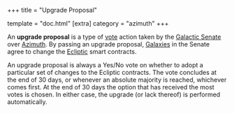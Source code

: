 +++
title = "Upgrade Proposal"

template = "doc.html"
[extra]
category = "azimuth"
+++

An **upgrade proposal** is a type of [vote](../voting) action taken by the
[Galactic Senate](../senate) over [Azimuth](../azimuth). By passing an upgrade
proposal, [Galaxies](../galaxy) in the Senate agree to change the
[Ecliptic](../ecliptic) smart contracts.

An upgrade proposal is always a Yes/No vote on whether to adopt a particular set
of changes to the Ecliptic contracts. The vote concludes at the end of 30 days,
or whenever an absolute majority is reached, whichever comes first. At the end
of 30 days the option that has received the most votes is chosen. In either
case, the upgrade (or lack thereof) is performed automatically.
